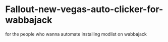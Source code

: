# Fallout-new-vegas-auto-clicker-for-wabbajack
for the people who wanna automate installing modlist on wabbajack
